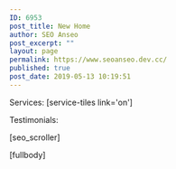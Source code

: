 ```yaml
---
ID: 6953
post_title: New Home
author: SEO Anseo
post_excerpt: ""
layout: page
permalink: https://www.seoanseo.dev.cc/
published: true
post_date: 2019-05-13 10:19:51
---
```

Services:
[service-tiles link='on']

<span id="testimonials">Testimonials:</span>

[seo_scroller]

[fullbody]